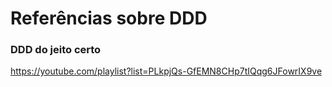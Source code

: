 # Referências sobre DDD

### DDD do jeito certo

https://youtube.com/playlist?list=PLkpjQs-GfEMN8CHp7tIQqg6JFowrIX9ve
